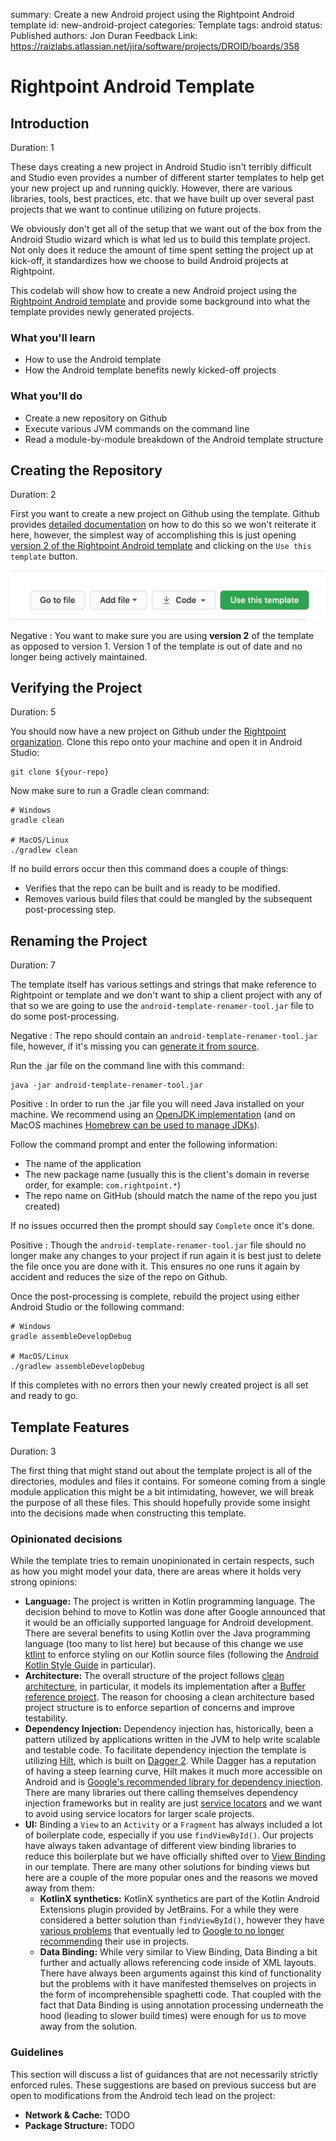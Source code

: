 summary: Create a new Android project using the Rightpoint Android template
id: new-android-project
categories: Template
tags: android
status: Published
authors: Jon Duran
Feedback Link: https://raizlabs.atlassian.net/jira/software/projects/DROID/boards/358

# Rightpoint Android Template
<!-- ------------------------ -->
## Introduction
Duration: 1

These days creating a new project in Android Studio isn't terribly difficult and Studio even provides a number of different starter templates to help get your new project up and running quickly. However, there are various libraries, tools, best practices, etc. that we have built up over several past projects that we want to continue utilizing on future projects.

We obviously don't get all of the setup that we want out of the box from the Android Studio wizard which is what led us to build this template project. Not only does it reduce the amount of time spent setting the project up at kick-off, it standardizes how we choose to build Android projects at Rightpoint.

This codelab will show how to create a new Android project using the [Rightpoint Android template][template] and provide some background into what the template provides newly generated projects.

### What you'll learn

* How to use the Android template
* How the Android template benefits newly kicked-off projects

### What you'll do

* Create a new repository on Github
* Execute various JVM commands on the command line
* Read a module-by-module breakdown of the Android template structure

<!-- ------------------------ -->
## Creating the Repository
Duration: 2

First you want to create a new project on Github using the template. Github provides [detailed documentation][github-docs] on how to do this so we won't reiterate it here, however, the simplest way of accomplishing this is just opening [version 2 of the Rightpoint Android template][template] and clicking on the `Use this template` button.

![Use this template button](assets/use-this-template.jpg)

Negative 
: You want to make sure you are using **version 2** of the template as opposed to version 1. Version 1 of the template is out of date and no longer being actively maintained.

<!-- ------------------------ -->
## Verifying the Project
Duration: 5

You should now have a new project on Github under the [Rightpoint organization][rightpoint]. Clone this repo onto your machine and open it in Android Studio:

```shell script
git clone ${your-repo}
```

Now make sure to run a Gradle clean command:

```shell script
# Windows
gradle clean

# MacOS/Linux
./gradlew clean
```

If no build errors occur then this command does a couple of things:

* Verifies that the repo can be built and is ready to be modified.
* Removes various build files that could be mangled by the subsequent post-processing step.

<!-- ------------------------ -->
## Renaming the Project
Duration: 7

The template itself has various settings and strings that make reference to Rightpoint or template and we don't want to ship a client project with any of that so we are going to use the `android-template-renamer-tool.jar` file to do some post-processing.

Negative 
: The repo should contain an `android-template-renamer-tool.jar` file, however, if it's missing you can [generate it from source][tool-source].

Run the .jar file on the command line with this command:

```shell script
java -jar android-template-renamer-tool.jar
```

Positive 
: In order to run the .jar file you will need Java installed on your machine. We recommend using an [OpenJDK implementation][open-jdk] (and on MacOS machines [Homebrew can be used to manage JDKs][adoptopenjdk-homebrew]).

Follow the command prompt and enter the following information:

* The name of the application
* The new package name (usually this is the client's domain in reverse order, for example: `com.rightpoint.*`)
* The repo name on GitHub (should match the name of the repo you just created)

If no issues occurred then the prompt should say `Complete` once it's done.

Positive 
: Though the `android-template-renamer-tool.jar` file should no longer make any changes to your project if run again it is best just to delete the file once you are done with it. This ensures no one runs it again by accident and reduces the size of the repo on Github.

Once the post-processing is complete, rebuild the project using either Android Studio or the following command:

```shell script
# Windows
gradle assembleDevelopDebug

# MacOS/Linux
./gradlew assembleDevelopDebug
```

If this completes with no errors then your newly created project is all set and ready to go.

<!-- ------------------------ -->
## Template Features
Duration: 3

The first thing that might stand out about the template project is all of the directories, modules and files it contains. For someone coming from a single module application this might be a bit intimidating, however, we will break the purpose of all these files. This should hopefully provide some insight into the decisions made when constructing this template.

### Opinionated decisions

While the template tries to remain unopinionated in certain respects, such as how you might model your data, there are areas where it holds very strong opinions:

* **Language:** The project is written in Kotlin programming language. The decision behind to move to Kotlin was done after Google announced that it would be an officially supported language for Android development. There are several benefits to using Kotlin over the Java programming language (too many to list here) but because of this change we use [ktlint][ktlint] to enforce styling on our Kotlin source files (following the [Android Kotlin Style Guide][android-kotlin-style-guide] in particular).
* **Architecture:** The overall structure of the project follows [clean architecture][clean-arch], in particular, it models its implementation after a [Buffer reference project][buffer-clean-arch]. The reason for choosing a clean architecture based project structure is to enforce separtion of concerns and improve testability.
* **Dependency Injection:** Dependency injection has, historically, been a pattern utilized by applications written in the JVM to help write scalable and testable code. To facilitate dependency injection the template is utilizing [Hilt][hilt], which is built on [Dagger 2][dagger]. While Dagger has a reputation of having a steep learning curve, Hilt makes it much more accessible on Android and is [Google's recommended library for dependency injection][di-guidance]. There are many libraries out there calling themselves dependency injection frameworks but in reality are just [service locators][service-locators] and we want to avoid using service locators for larger scale projects.
* **UI:** Binding a `View` to an `Activity` or a `Fragment` has always included a lot of boilerplate code, especially if you use `findViewById()`. Our projects have always taken advantage of different view binding libraries to reduce this boilerplate but we have officially shifted over to [View Binding][view-binding] in our template. There are many other solutions for binding views but here are a couple of the more popular ones and the reasons we moved away from them:
  * **KotlinX synthetics:** KotlinX synthetics are part of the Kotlin Android Extensions plugin provided by JetBrains. For a while they were considered a better solution than `findViewById()`, however they have [various problems][synthetic-issues] that eventually led to [Google to no longer recommending][synthetic-guidance] their use in projects.
  * **Data Binding:** While very similar to View Binding, Data Binding a bit further and actually allows referencing code inside of XML layouts. There have always been arguments against this kind of functionality but the problems with it have manifested themselves on projects in the form of incomprehensible spaghetti code. That coupled with the fact that Data Binding is using annotation processing underneath the hood (leading to slower build times) were enough for us to move away from the solution.

### Guidelines

This section will discuss a list of guidances that are not necessarily strictly enforced rules. These suggestions are based on previous success but are open to modifications from the Android tech lead on the project:

* **Network & Cache:** TODO
* **Package Structure:** TODO

[github-docs]: https://docs.github.com/en/github/creating-cloning-and-archiving-repositories/creating-a-repository-from-a-template
[template]: https://github.com/Rightpoint/android-template-v2
[rightpoint]: https://github.com/Rightpoint/
[tool-source]: https://github.com/Rightpoint/android-template-renamer-tool#building-from-source
[open-jdk]: https://adoptopenjdk.net/
[adoptopenjdk-homebrew]: https://github.com/AdoptOpenJDK/homebrew-openjdk
[clean-arch]: https://blog.cleancoder.com/uncle-bob/2012/08/13/the-clean-architecture.html
[buffer-clean-arch]: https://github.com/bufferapp/android-clean-architecture-boilerplate
[ktlint]: https://github.com/pinterest/ktlint
[android-kotlin-style-guide]: https://developer.android.com/kotlin/style-guide
[view-binding]: https://developer.android.com/topic/libraries/view-binding
[hilt]: https://developer.android.com/training/dependency-injection/hilt-android
[dagger]: https://dagger.dev/hilt/
[di-guidance]: https://developer.android.com/training/dependency-injection#hilt
[service-locators]: https://www.reddit.com/r/androiddev/comments/d1b4i1/understanding_the_difference_between_di_and_sl/
[synthetic-issues]: https://proandroiddev.com/the-argument-over-kotlin-synthetics-735305dd4ed0
[synthetic-guidance]: https://www.reddit.com/r/androiddev/comments/ala9p2/why_kotlinx_synthetic_is_no_longer_a_recommended/